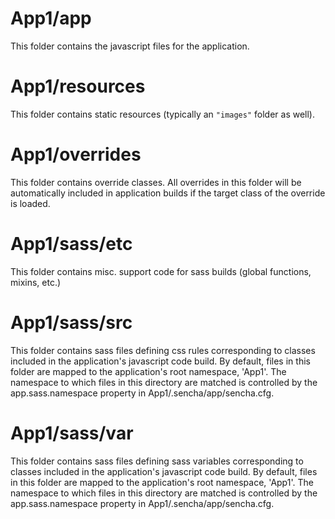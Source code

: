 # App1/app

This folder contains the javascript files for the application.

# App1/resources

This folder contains static resources (typically an `"images"` folder as well).

# App1/overrides

This folder contains override classes. All overrides in this folder will be 
automatically included in application builds if the target class of the override
is loaded.

# App1/sass/etc

This folder contains misc. support code for sass builds (global functions, 
mixins, etc.)

# App1/sass/src

This folder contains sass files defining css rules corresponding to classes
included in the application's javascript code build.  By default, files in this 
folder are mapped to the application's root namespace, 'App1'. The
namespace to which files in this directory are matched is controlled by the
app.sass.namespace property in App1/.sencha/app/sencha.cfg. 

# App1/sass/var

This folder contains sass files defining sass variables corresponding to classes
included in the application's javascript code build.  By default, files in this 
folder are mapped to the application's root namespace, 'App1'. The
namespace to which files in this directory are matched is controlled by the
app.sass.namespace property in App1/.sencha/app/sencha.cfg. 
